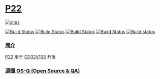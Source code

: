 ﻿# [P22](https://github.com/OS-Q/P22)

[![sites](http://182.61.61.133/link/resources/OSQ.png)](http://www.OS-Q.com)

[![Build Status](https://github.com/OS-Q/P22/workflows/PIO/badge.svg)](https://github.com/OS-Q/P22/actions/workflows/PIO.yml)
[![Build Status](https://circleci.com/gh/OS-Q/P22.svg?style=svg)](https://circleci.com/gh/OS-Q/P22)
[![Build Status](https://travis-ci.com/OS-Q/P22.svg?branch=master)](https://travis-ci.com/OS-Q/P22)
[![Build Status](https://cloud.drone.io/api/badges/OS-Q/P22/status.svg)](https://cloud.drone.io/OS-Q/P22)
[![Build status](https://ci.appveyor.com/api/projects/status/yrwbuwd51uacnrlq?svg=true)](https://ci.appveyor.com/project/Qitas/P22)

### [简介](https://github.com/OS-Q/P22/wiki)

[P22](https://github.com/OS-Q/P22) 用于 [GD32V103](https://github.com/SoCXin/GD32V103) 开发

### [源圈 OS-Q (Open Source & QA) ](http://www.OS-Q.com)
